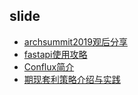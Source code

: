 
## slide
- [archsummit2019观后分享](slide/archsummit2019见闻.key)
- [fastapi使用攻略](slide/fastapi.key)
- [Conflux简介](slide/Conflux.key)
- [期现套利策略介绍与实践](slide/spot_perpetual_arbitrage/slides.md)
